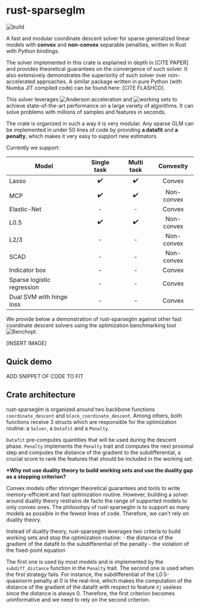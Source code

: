 # rust-sparseglm

![build](https://github.com/PABannier/RustyLasso/actions/workflows/cargo.yml/badge.svg)

A fast and modular coordinate descent solver for sparse generalized linear models with **convex** and **non-convex** separable penalties, written in Rust with Python bindings.

The solver implemented in this crate is explained in depth in [CITE PAPER] and provides theoretical guarantees on the convergence of such solver.
It also extensively demonstrates the superiority of such solver over non-accelerated approaches. A similar package written in pure Python
(with Numba JIT compiled code) can be found here: [CITE FLASHCD].

This solver leverages ![**Anderson acceleration**](https://github.com/mathurinm/andersoncd) and ![**working sets**](https://github.com/mathurinm/celer)
to achieve state-of-the-art performance on a large variety of algorithms. It can solve problems with millions of samples and features in seconds.

The crate is organized in such a way it is very modular. Any sparse GLM can be implemented in under 50 lines of code by providing **a datafit** and **a penalty**, which makes it very easy to support new estimators.

Currently we support:

| Model                      |    Single task     |     Multi task     | Convexity  |
| -------------------------- | :----------------: | :----------------: | :--------: |
| Lasso                      | :heavy_check_mark: | :heavy_check_mark: |   Convex   |
| MCP                        | :heavy_check_mark: | :heavy_check_mark: | Non-convex |
| Elastic-Net                |         -          |         -          |   Convex   |
| L0.5                       | :heavy_check_mark: | :heavy_check_mark: | Non-convex |
| L2/3                       |         -          |         -          | Non-convex |
| SCAD                       |         -          |         -          | Non-convex |
| Indicator box              |         -          |         -          |   Convex   |
| Sparse logistic regression |         -          |         -          |   Convex   |
| Dual SVM with hinge loss   |         -          |         -          |   Convex   |

We provide below a demonstration of rust-sparseglm against other fast coordinate descent solvers using the optimization benchmarking tool
![Benchopt](https://github.com/benchopt/benchopt).

[INSERT IMAGE]

## Quick demo

ADD SNIPPET OF CODE TO FIT

## Crate architecture

rust-sparseglm is organized around two backbone functions `coordinate_descent` and `block_coordinate_descent`. Among others, both functions
receive 3 structs which are responsible for the optimization routine: a `Solver`, a `Datafit` and a `Penalty`.

`Datafit` pre-computes quantities that will be used during the descent phase. `Penalty` implements the `Penalty` trait and computes the next
proximal step and computes the distance of the gradient to the subdifferential, a crucial score to rank the features that should be included in the
working set.

**\*Why not use duality theory to build working sets and use the duality gap as a stopping criterion?**

Convex models offer stronger theoretical guarantees and tools to write memory-efficient and fast optimization routine. However, building a solver
around duality theory restrains de facto the range of supported models to only convex ones. The philosohpy of rust-sparseglm is to support as many models
as possible in the fewest lines of code. Therefore, we can't rely on duality theory.

Instead of duality theory, rust-sparseglm leverages two criteria to build working sets and stop the optimization routine: - the distance of the gradient of the datafit to the subdifferential of the penalty - the violation of the fixed-point equation

The first one is used by most models and is implemented by the `subdiff_distance` function in the `Penalty` trait. The second one is used when the first
strategy fails. For instance, the subdifferential of the L0.5-quasinorm penalty at 0 is the real-line, which makes the computation of the distance of the
gradient of the datafit with respect to feature `Xj` useless since the distance is always 0. Therefore, the first criterion becomes uninformative and we need
to rely on the second criterion.

